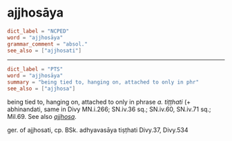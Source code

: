 # ajjhosāya

``` toml
dict_label = "NCPED"
word = "ajjhosāya"
grammar_comment = "absol."
see_also = ["ajjhosati"]
```

--------------------

``` toml
dict_label = "PTS"
word = "ajjhosāya"
summary = "being tied to, hanging on, attached to only in phr"
see_also = ["ajjhosa"]
```

being tied to, hanging on, attached to only in phrase *a. tiṭṭhati* (\+ abhinandati, same in Divy MN.i.266; SN.iv.36 sq.; SN.iv.60, SN.iv.71 sq.; Mil.69. See also *[ajjhosa](ajjhosa.md)*.

ger. of ajjhosati, cp. BSk. adhyavasāya tiṣṭhati Divy.37, Divy.534

